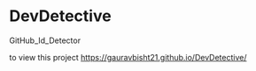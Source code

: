 # DevDetective
 GitHub_Id_Detector


to view this project
https://gauravbisht21.github.io/DevDetective/
